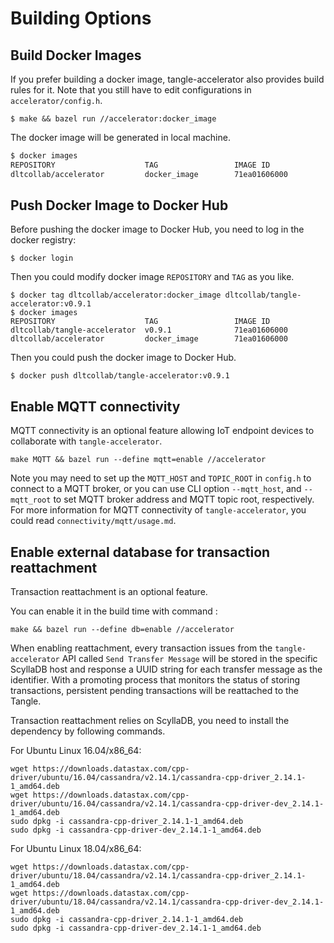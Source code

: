 # Building Options

## Build Docker Images

If you prefer building a docker image, tangle-accelerator also provides build rules for it. Note that you still have to edit configurations in `accelerator/config.h`.

```
$ make && bazel run //accelerator:docker_image
```

The docker image will be generated in local machine.

```bash
$ docker images
REPOSITORY                    TAG                 IMAGE ID
dltcollab/accelerator         docker_image        71ea01606000
```

## Push Docker Image to Docker Hub

Before pushing the docker image to Docker Hub, you need to log in the docker registry:

```
$ docker login
```

Then you could modify docker image `REPOSITORY` and `TAG` as you like.

```
$ docker tag dltcollab/accelerator:docker_image dltcollab/tangle-accelerator:v0.9.1
$ docker images
REPOSITORY                    TAG                 IMAGE ID
dltcollab/tangle-accelerator  v0.9.1              71ea01606000
dltcollab/accelerator         docker_image        71ea01606000
```

Then you could push the docker image to Docker Hub.

```
$ docker push dltcollab/tangle-accelerator:v0.9.1
```

## Enable MQTT connectivity
MQTT connectivity is an optional feature allowing IoT endpoint devices to collaborate with `tangle-accelerator`.

```
make MQTT && bazel run --define mqtt=enable //accelerator
```

Note you may need to set up the `MQTT_HOST` and `TOPIC_ROOT` in `config.h` to connect to a MQTT broker, or you can use CLI option `--mqtt_host`, and  `--mqtt_root` to set MQTT broker address and MQTT topic root, respectively.
For more information for MQTT connectivity of `tangle-accelerator`, you could read `connectivity/mqtt/usage.md`.

## Enable external database for transaction reattachment
Transaction reattachment is an optional feature.

You can enable it in the build time with command :

```
make && bazel run --define db=enable //accelerator
```

When enabling reattachment, every transaction issues from the `tangle-accelerator` API called `Send Transfer Message` will be stored in the specific ScyllaDB host and response a UUID string for each transfer message as the identifier. With a promoting process that monitors the status of storing transactions, persistent pending transactions will be reattached to the Tangle.

Transaction reattachment relies on ScyllaDB, you need to install the dependency by following commands.

For Ubuntu Linux 16.04/x86_64:

```
wget https://downloads.datastax.com/cpp-driver/ubuntu/16.04/cassandra/v2.14.1/cassandra-cpp-driver_2.14.1-1_amd64.deb
wget https://downloads.datastax.com/cpp-driver/ubuntu/16.04/cassandra/v2.14.1/cassandra-cpp-driver-dev_2.14.1-1_amd64.deb
sudo dpkg -i cassandra-cpp-driver_2.14.1-1_amd64.deb
sudo dpkg -i cassandra-cpp-driver-dev_2.14.1-1_amd64.deb
```

For Ubuntu Linux 18.04/x86_64:

```
wget https://downloads.datastax.com/cpp-driver/ubuntu/18.04/cassandra/v2.14.1/cassandra-cpp-driver_2.14.1-1_amd64.deb
wget https://downloads.datastax.com/cpp-driver/ubuntu/18.04/cassandra/v2.14.1/cassandra-cpp-driver-dev_2.14.1-1_amd64.deb
sudo dpkg -i cassandra-cpp-driver_2.14.1-1_amd64.deb
sudo dpkg -i cassandra-cpp-driver-dev_2.14.1-1_amd64.deb
```
